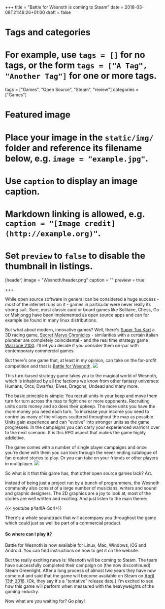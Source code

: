 +++
title = "Battle for Wesnoth is coming to Steam"
date = 2018-03-08T21:49:26+01:00
draft = false

# Tags and categories
# For example, use `tags = []` for no tags, or the form `tags = ["A Tag", "Another Tag"]` for one or more tags.
tags = ["Games", "Open Source", "Steam", "review"]
categories = ["Games"]

# Featured image
# Place your image in the `static/img/` folder and reference its filename below, e.g. `image = "example.jpg"`.
# Use `caption` to display an image caption.
#   Markdown linking is allowed, e.g. `caption = "[Image credit](http://example.org)"`.
# Set `preview` to `false` to disable the thumbnail in listings.
[header]
image = "Wesnoth/header.png"
caption = ""
preview = true

+++

While open source software in general can be considered a huge success - most of the internet runs on it - games in particular were never really its strong suit. Sure, most classic card or board games like Solitaire, Chess, Go or Mahjongg have been implemented as open source apps and can for example be found in many linux distributions.

But what about modern, innovative games? Well, there's [Super Tux Kart](https://supertuxkart.net/Main_Page) a 3D racing game, [Secret Maryo Chronicles](http://www.secretmaryo.org/) - similarities with a certain italian plumber are completely coincidental - and the real time strategy game [Warzone 2100](http://wz2100.net/). I'll let you decide if you consider them on-par with contemporary commercial games.

But there's one game that, at least in my opinion, can take on the for-profit competition and that is [Battle for Wesnoth](https://wesnoth.org/).
![](/img/Wesnoth/Wesnoth_gameplay.jpg)

This turn-based strategy game takes you to the magical world of Wesnoth, which is inhabited by all the factions we know from other fantasy universes: Humans, Orcs, Dwarfes, Elves, Dragons, Undead and many more.

The basic principle is simple: You recruit units in your keep and move them turn for turn across the map to fight one or more opponents. Recruiting units costs money and so does their upkeep. The more units you have the more money you need each turn. To increase your income you need to control as many of the villages scattered throughout the map as possible. Units gain experience and can "evolve" into stronger units as the game progresses. In the campaigns you can carry your experienced warriors over to the next scenario. It is this RPG aspect that makes the game highly addictive.

The game comes with a number of single player campaigns and once you're done with them you can look through the never ending catalogue of fan created stories to play. Or you can take on your friends or other players in multiplayer.
![](/img/Wesnoth/Wesnoth_gameplay2.jpg)

So what is it that this game has, that other open source games lack? Art.

Instead of being just a project run by a bunch of programmers, the Wesnoth community also consist of a large number of musicians, writers and sound and graphic designers. The 2D graphics are a joy to look at, most of the stories are well written and exciting. And just listen to the main theme:

{{< youtube p4arliA-Sc4>}}

There's a whole soundtrack that will accompany you throughout the game which could just as well be part of a commercial product.

#### So where can I play it?

Battle for Wesnoth is now available for Linux, Mac, Windows, iOS and Android. You can find instructions on how to get it on the website.

But the really exciting news is: Wesnoth will be coming to Steam. The team have successfully completed their campaign on (the now discontinued) Steam Greenlight. After a long process of almost two years they have now come out and said that the game will become available on Steam on [April 13th 2018](https://twitter.com/Wesnoth/status/959370911257251840). (Ok, they say it's a "tentative" release date.) I'm excited to see how this game will perform when measured with the heavyweights of the gaming industry.

Now what are you waiting for? Go play!
